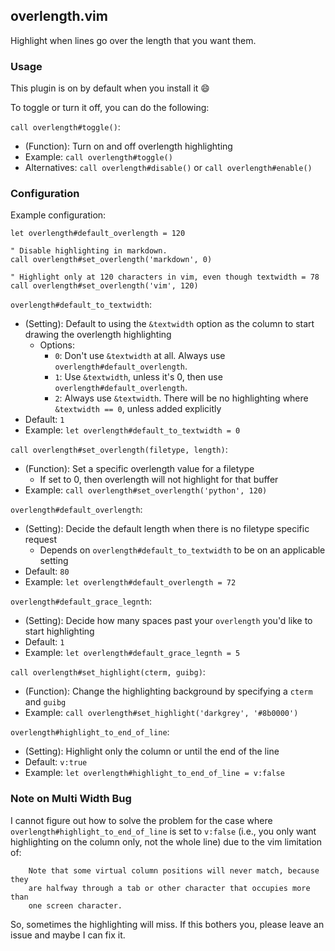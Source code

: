 ## overlength.vim

Highlight when lines go over the length that you want them.

### Usage

This plugin is on by default when you install it :smile:

To toggle or turn it off, you can do the following:

`call overlength#toggle()`:
- (Function): Turn on and off overlength highlighting
- Example: `call overlength#toggle()`
- Alternatives: `call overlength#disable()` or `call overlength#enable()`

### Configuration

Example configuration:

```vim
let overlength#default_overlength = 120

" Disable highlighting in markdown.
call overlength#set_overlength('markdown', 0)

" Highlight only at 120 characters in vim, even though textwidth = 78
call overlength#set_overlength('vim', 120)
```

`overlength#default_to_textwidth`:
- (Setting): Default to using the `&textwidth` option as the column to start drawing the overlength highlighting
  - Options:
    - `0`: Don't use `&textwidth` at all. Always use `overlength#default_overlength`.
    - `1`: Use `&textwidth`, unless it's 0, then use `overlength#default_overlength`.
    - `2`: Always use `&textwidth`. There will be no highlighting where `&textwidth == 0`, unless added explicitly
- Default: `1`
- Example: `let overlength#default_to_textwidth = 0`

`call overlength#set_overlength(filetype, length)`:
- (Function): Set a specific overlength value for a filetype
  - If set to 0, then overlength will not highlight for that buffer
- Example: `call overlength#set_overlength('python', 120)`

`overlength#default_overlength`:
- (Setting): Decide the default length when there is no filetype specific request
  - Depends on `overlength#default_to_textwidth` to be on an applicable setting
- Default: `80`
- Example: `let overlength#default_overlength = 72`

`overlength#default_grace_legnth`:
- (Setting): Decide how many spaces past your `overlength` you'd like to start highlighting
- Default: `1`
- Example: `let overlength#default_grace_legnth = 5`

`call overlength#set_highlight(cterm, guibg)`:
- (Function): Change the highlighting background by specifying a `cterm` and `guibg`
- Example: `call overlength#set_highlight('darkgrey', '#8b0000')`

`overlength#highlight_to_end_of_line`:
- (Setting): Highlight only the column or until the end of the line
- Default: `v:true`
- Example: `let overlength#highlight_to_end_of_line = v:false`

### Note on Multi Width Bug

I cannot figure out how to solve the problem for the case where `overlength#highlight_to_end_of_line` is set to `v:false`
(i.e., you only want highlighting on the column only, not the whole line) due to the vim limitation of:

```
	Note that some virtual column positions will never match, because they
	are halfway through a tab or other character that occupies more than
	one screen character.
```

So, sometimes the highlighting will miss. If this bothers you, please leave an issue and maybe I can fix it.
